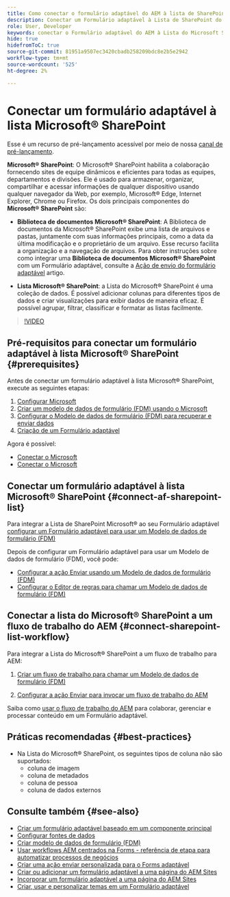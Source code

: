 ```yaml
---
title: Como conectar o formulário adaptável do AEM à lista de SharePoint do Microsoft&reg;?
description: Conectar um Formulário adaptável à Lista de SharePoint do Microsoft&reg;. Saiba como configurar a lista de SharePoint do Microsoft&reg; e criar um Modelo de dados de formulário (FDM) usando a configuração. Além disso, você aprenderá a integrar o FDM ao seu Formulário adaptável.
role: User, Developer
keywords: conectar o Formulário adaptável do AEM à Lista do Microsoft SharePoint, conectar o Formulário adaptável à Lista do Microsoft SharePoint, integrar o Formulário adaptável à Lista do Microsoft SharePoint, integrar o Formulário adaptável à Lista do AEM, enviar dados de um Formulário adaptável à Lista do Microsoft, enviar fluxo de trabalho para a Lista do SharePoint SharePoint AEM SharePoint.
hide: true
hidefromToC: true
source-git-commit: 81951a9507ec3420cbadb258209bdc8e2b5e2942
workflow-type: tm+mt
source-wordcount: '525'
ht-degree: 2%

---
```



# Conectar um formulário adaptável à lista Microsoft® SharePoint

<span class="preview"> Esse é um recurso de pré-lançamento acessível por meio de nossa [canal de pré-lançamento](https://experienceleague.adobe.com/docs/experience-manager-cloud-service/content/release-notes/prerelease.html?lang=pt-BR#new-features). </span>

**Microsoft® SharePoint**: O Microsoft® SharePoint habilita a colaboração fornecendo sites de equipe dinâmicos e eficientes para todas as equipes, departamentos e divisões. Ele é usado para armazenar, organizar, compartilhar e acessar informações de qualquer dispositivo usando qualquer navegador da Web, por exemplo, Microsoft® Edge, Internet Explorer, Chrome ou Firefox. Os dois principais componentes do **Microsoft® SharePoint** são:

* **Biblioteca de documentos Microsoft® SharePoint**: A Biblioteca de documentos da Microsoft® SharePoint exibe uma lista de arquivos e pastas, juntamente com suas informações principais, como a data da última modificação e o proprietário de um arquivo. Esse recurso facilita a organização e a navegação de arquivos.
Para obter instruções sobre como integrar uma **Biblioteca de documentos Microsoft® SharePoint** com um Formulário adaptável, consulte a [Ação de envio do formulário adaptável](/help/forms/configuring-submit-actions.md#submit-to-sharepoint) artigo.

* **Lista Microsoft® SharePoint**: a Lista do Microsoft® SharePoint é uma coleção de dados. É possível adicionar colunas para diferentes tipos de dados e criar visualizações para exibir dados de maneira eficaz. É possível agrupar, filtrar, classificar e formatar as listas facilmente.

>[!VIDEO](https://video.tv.adobe.com/v/3424820/connect-aem-adaptive-form-to-sharepointlist/?quality=12&learn=on)

## Pré-requisitos para conectar um formulário adaptável à lista Microsoft® SharePoint {#prerequisites}

Antes de conectar um formulário adaptável à lista Microsoft® SharePoint, execute as seguintes etapas:

1. [Configurar Microsoft](/help/forms/configure-data-sources.md#configure-microsoft-sharepoint-list)
1. [Criar um modelo de dados de formulário (FDM) usando o Microsoft](/help/forms/create-form-data-models.md)
1. [Configurar o Modelo de dados de formulário (FDM) para recuperar e enviar dados](/help/forms/work-with-form-data-model.md#configure-services)
1. [Criação de um Formulário adaptável](/help/forms/creating-adaptive-form-core-components.md)

Agora é possível:

* [Conectar o Microsoft](#connect-an-adaptive-form-to-microsoft-sharepoint-list-connect-af-sharepoint-list)
* [Conectar o Microsoft](#connect-sharepoint-list-workflow)

## Conectar um formulário adaptável à lista Microsoft® SharePoint {#connect-af-sharepoint-list}

Para integrar a Lista de SharePoint Microsoft® ao seu Formulário adaptável [configurar um Formulário adaptável para usar um Modelo de dados de formulário (FDM)](/help/forms/creating-adaptive-form-core-components.md#configure-a-schema-or-form-data-model-for-an-adaptive-formconfigure-schema-or-data-model-for-form)

Depois de configurar um Formulário adaptável para usar um Modelo de dados de formulário (FDM), você pode:

* [Configurar a ação Enviar usando um Modelo de dados de formulário (FDM)](/help/forms/configuring-submit-actions.md#submit-using-form-data-model)
* [Configurar o Editor de regras para chamar um Modelo de dados de formulário (FDM)](/help/forms/rule-editor.md#invoke-form-data-model-service-invoke)

## Conectar a lista do Microsoft® SharePoint a um fluxo de trabalho do AEM {#connect-sharepoint-list-workflow}

Para integrar a Lista do Microsoft® SharePoint a um fluxo de trabalho para AEM:

1. [Criar um fluxo de trabalho para chamar um Modelo de dados de formulário (FDM)](https://experienceleague.adobe.com/docs/experience-manager-65/developing/extending-aem/extending-workflows/workflows-models.html?lang=pt-BR)

   <!--
    To create a workflow with the editor:
    1.  Go to your **AEM Forms Author** instance > **[!UICONTROL Tools]** > **[!UICONTROL Workflow]** > **[!UICONTROL Models]**.
    1.  Click **[!UICONTROL Create]** > **[!UICONTROL Create Model]**. The Add Workflow Model dialog appears. 
    1. Specify **[!UICONTROL Title]** and **[!UICONTROL Name (optional)]**.
    1. Click **[!UICONTROL Done]**. The new model is listed in the Workflow Models console.
    1. Select your new workflow, then use **[!UICONTROL Edit]** to open it for configuration.
    1. Add **[!UICONTROL Invoke Form Data Model Service]** step to your workflow.
    1. Confirm the changes with Sync (editor toolbar) to generate the runtime model.
    -->

1. [Configurar a ação Enviar para invocar um fluxo de trabalho do AEM](/help/forms/configuring-submit-actions.md#invoke-an-aem-workflow)


Saiba como [usar o fluxo de trabalho do AEM](https://experienceleague.adobe.com/docs/experience-manager-learn/foundation/workflow/use-workflow.html) para colaborar, gerenciar e processar conteúdo em um Formulário adaptável.

## Práticas recomendadas {#best-practices}

<!-- * For storing data in a tabular format or implementing data permissions, it is advisable to use Microsoft&reg; SharePoint List rather than Microsoft&reg; SharePoint Document Library. -->
* Na Lista do Microsoft® SharePoint, os seguintes tipos de coluna não são suportados:
   * coluna de imagem
   * coluna de metadados
   * coluna de pessoa
   * coluna de dados externos

## Consulte também {#see-also}

* [Criar um formulário adaptável baseado em um componente principal](/help/forms/creating-adaptive-form-core-components.md)
* [Configurar fontes de dados](/help/forms/configuring-submit-actions.md)
* [Criar modelo de dados de formulário (FDM)](/help/forms/create-form-data-models.md)
* [Usar workflows AEM centrados na Forms - referência de etapa para automatizar processos de negócios](/help/forms/aem-forms-workflow-step-reference.md)
* [Criar uma ação enviar personalizada para o Forms adaptável](/help/forms/custom-submit-action-form.md)
* [Criar ou adicionar um formulário adaptável a uma página do AEM Sites](/help/forms/create-or-add-an-adaptive-form-to-aem-sites-page.md)
* [Incorporar um formulário adaptável a uma página do AEM Sites](/help/forms/embed-adaptive-form-aem-sites.md)
* [Criar, usar e personalizar temas em um Formulário adaptável](/help/forms/using-themes-in-core-components.md)







